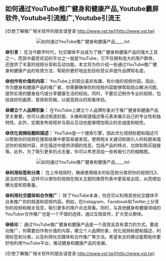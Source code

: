 ## **如何通过YouTube推广健身和健康产品,Youtube霸屏软件,Youtube引流推广,Youtube引流王**

[😍想了解推广相关软件的朋友请登录 http://www.vst.tw](http://www.vst.tw)

 <center><img src="https://vst.tw/MP4/tuiguang/png/7.png" alt="如何通过YouTube推广健身和健康产品____.txt"></center>

**😄引言：**
在当今数字时代，社交媒体平台成为了推广健身和健康产品的强大工具之一。而其中最受欢迎的平台之一就是YouTube，它不仅拥有庞大的用户群体，还提供了丰富的视频分享和互动功能。本文将为你介绍一些通过YouTube推广健身和健康产品的有效方法，帮助你更好地达到目标受众并提升品牌知名度。

**😄创作有价值的内容：**
YouTube上的观众喜欢有趣、有价值的视频内容。因此，作为健身和健康产品的推广者，你需要确保你的视频内容能够帮助观众解决问题、提供实用的健身技巧或分享健康生活的经验。同时，不要忘记制作专业的视频，包括良好的画质、音效和剪辑，以提高观众的观看体验。

**😄建立个人品牌形象：**
在YouTube上建立个人品牌形象对于推广健身和健康产品至关重要。你可以通过频道封面、头像和频道描述等元素来展示自己的专业性和独特性。此外，定期发布视频并与观众互动也能够增加观众的忠诚度和粘性。

**😄优化视频标题和描述：**
YouTube是一个搜索引擎，因此优化视频标题和描述可以帮助你的视频在搜索结果中更容易被发现。使用相关关键词和吸引人的标题来描述你的视频内容，并在描述中提供详细的信息，包括产品的特点、功效和购买链接等。此外，为了吸引更多的点击量，你可以考虑添加一些有吸引力的缩略图。

 <center><img src="https://vst.tw/MP4/tuiguang/png/7.png" alt="如何通过YouTube推广健身和健康产品____.txt"></center>

**😄利用标签和分类：**
在上传视频时，确保使用相关的标签和分类将你的视频归入适当的领域。这样可以使你的视频在相关主题的推荐列表中更容易出现，从而增加曝光度和观看量。

**😄利用社交媒体和合作推广：**
除了YouTube本身，你还可以利用其他社交媒体平台来推广你的频道和视频内容。例如，在Instagram、Facebook和Twitter上分享你的视频和相关信息，吸引更多的用户点击观看。同时，与其他健身和健康领域的YouTuber合作推广也是一个不错的选择，通过互相宣传，扩大受众群体。

**😄结论：**
通过YouTube推广健身和健康产品是一个高效且具有潜力的方式。要成功推广，你需要创作有价值的内容，建立个人品牌形象，优化视频标题和描述，利用标签和分类，以及利用社交媒体和合作推广等方法。希望本文的建议能帮助你更好地利用YouTube平台，推动健身和健康产品的发展。

[😍想了解推广相关软件的朋友请登录 http://www.vst.tw](http://www.vst.tw)



